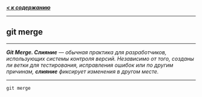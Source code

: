 [ ***< к содержанию***](./readme.md)

---
## git merge
---

***Git Merge. Слияние** — обычная практика для разработчиков, использующих системы контроля версий. Независимо от того, созданы ли ветки для тестирования, исправления ошибок или по другим причинам, **слияние** фиксирует изменения в другом месте.*

---

```bash=
git merge
```
